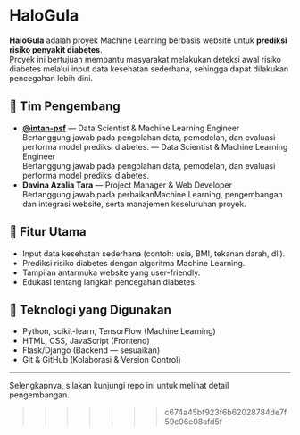 # HaloGula


**HaloGula** adalah proyek Machine Learning berbasis website untuk **prediksi risiko penyakit diabetes**.  
Proyek ini bertujuan membantu masyarakat melakukan deteksi awal risiko diabetes melalui input data kesehatan sederhana, sehingga dapat dilakukan pencegahan lebih dini.

## 👥 Tim Pengembang

- **[@intan-psf](https://github.com/intan-psf)** — Data Scientist & Machine Learning Engineer  
  Bertanggung jawab pada pengolahan data, pemodelan, dan evaluasi performa model prediksi diabetes.
 — Data Scientist & Machine Learning Engineer  
  Bertanggung jawab pada pengolahan data, pemodelan, dan evaluasi performa model prediksi diabetes.
- **Davina Azalia Tara** — Project Manager & Web Developer  
  Bertanggung jawab pada perbaikanMachine Learning, pengembangan dan integrasi website, serta manajemen keseluruhan proyek.

## 🚀 Fitur Utama

- Input data kesehatan sederhana (contoh: usia, BMI, tekanan darah, dll).
- Prediksi risiko diabetes dengan algoritma Machine Learning.
- Tampilan antarmuka website yang user-friendly.
- Edukasi tentang langkah pencegahan diabetes.

## 📌 Teknologi yang Digunakan

- Python, scikit-learn, TensorFlow (Machine Learning)
- HTML, CSS, JavaScript (Frontend)
- Flask/Django (Backend — sesuaikan)
- Git & GitHub (Kolaborasi & Version Control)

---

Selengkapnya, silakan kunjungi repo ini untuk melihat detail pengembangan.
>>>>>>> c674a45bf923f6b62028784de7f59c06e08afd5f
